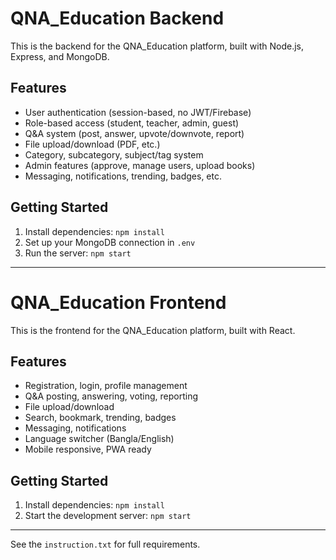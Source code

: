 # QNA_Education Backend

This is the backend for the QNA_Education platform, built with Node.js, Express, and MongoDB.

## Features
- User authentication (session-based, no JWT/Firebase)
- Role-based access (student, teacher, admin, guest)
- Q&A system (post, answer, upvote/downvote, report)
- File upload/download (PDF, etc.)
- Category, subcategory, subject/tag system
- Admin features (approve, manage users, upload books)
- Messaging, notifications, trending, badges, etc.

## Getting Started
1. Install dependencies: `npm install`
2. Set up your MongoDB connection in `.env`
3. Run the server: `npm start`

---

# QNA_Education Frontend

This is the frontend for the QNA_Education platform, built with React.

## Features
- Registration, login, profile management
- Q&A posting, answering, voting, reporting
- File upload/download
- Search, bookmark, trending, badges
- Messaging, notifications
- Language switcher (Bangla/English)
- Mobile responsive, PWA ready

## Getting Started
1. Install dependencies: `npm install`
2. Start the development server: `npm start`

---

See the `instruction.txt` for full requirements.
